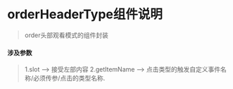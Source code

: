 # orderHeaderType组件说明

> order头部观看模式的组件封装


#### 涉及参数

> 1.slot --> 接受左部内容
> 2.getItemName --> 点击类型的触发自定义事件名称/必须传参/点击的类型名称.

